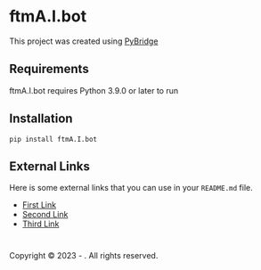 # ftmA.I.bot

This project was created using [PyBridge](https://github.com/hbisneto/PyBridge)

## Requirements

ftmA.I.bot requires Python 3.9.0 or later to run

## Installation

```
pip install ftmA.I.bot
```

## External Links

Here is some external links that you can use in your `README.md` file.

- [First Link](https://google.com)
- [Second Link](https://google.com)
- [Third Link](https://google.com)

#

Copyright © 2023 -  . All rights reserved.
